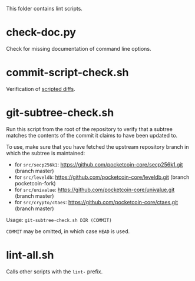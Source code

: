 This folder contains lint scripts.

check-doc.py
============
Check for missing documentation of command line options.

commit-script-check.sh
======================
Verification of [scripted diffs](/doc/developer-notes.md#scripted-diffs).

git-subtree-check.sh
====================
Run this script from the root of the repository to verify that a subtree matches the contents of
the commit it claims to have been updated to.

To use, make sure that you have fetched the upstream repository branch in which the subtree is
maintained:
* for `src/secp256k1`: https://github.com/pocketcoin-core/secp256k1.git (branch master)
* for `src/leveldb`: https://github.com/pocketcoin-core/leveldb.git (branch pocketcoin-fork)
* for `src/univalue`: https://github.com/pocketcoin-core/univalue.git (branch master)
* for `src/crypto/ctaes`: https://github.com/pocketcoin-core/ctaes.git (branch master)

Usage: `git-subtree-check.sh DIR (COMMIT)`

`COMMIT` may be omitted, in which case `HEAD` is used.

lint-all.sh
===========
Calls other scripts with the `lint-` prefix.
